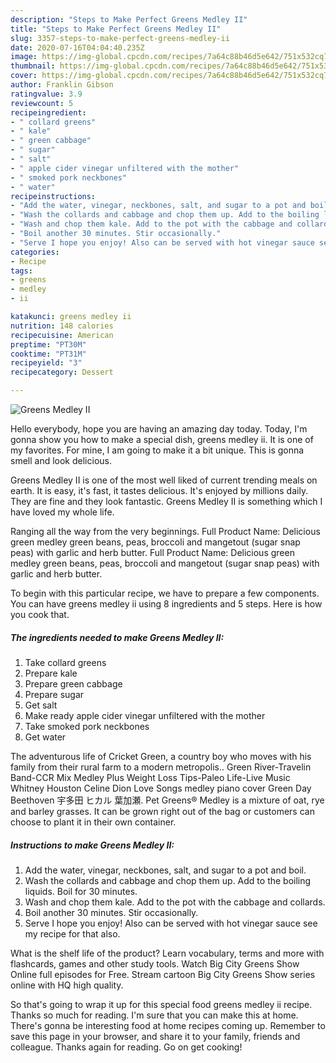 ```yaml
---
description: "Steps to Make Perfect Greens Medley II"
title: "Steps to Make Perfect Greens Medley II"
slug: 3357-steps-to-make-perfect-greens-medley-ii
date: 2020-07-16T04:04:40.235Z
image: https://img-global.cpcdn.com/recipes/7a64c88b46d5e642/751x532cq70/greens-medley-ii-recipe-main-photo.jpg
thumbnail: https://img-global.cpcdn.com/recipes/7a64c88b46d5e642/751x532cq70/greens-medley-ii-recipe-main-photo.jpg
cover: https://img-global.cpcdn.com/recipes/7a64c88b46d5e642/751x532cq70/greens-medley-ii-recipe-main-photo.jpg
author: Franklin Gibson
ratingvalue: 3.9
reviewcount: 5
recipeingredient:
- " collard greens"
- " kale"
- " green cabbage"
- " sugar"
- " salt"
- " apple cider vinegar unfiltered with the mother"
- " smoked pork neckbones"
- " water"
recipeinstructions:
- "Add the water, vinegar, neckbones, salt, and sugar to a pot and boil."
- "Wash the collards and cabbage and chop them up. Add to the boiling liquids. Boil for 30 minutes."
- "Wash and chop them kale. Add to the pot with the cabbage and collards."
- "Boil another 30 minutes. Stir occasionally."
- "Serve I hope you enjoy! Also can be served with hot vinegar sauce see my recipe for that also."
categories:
- Recipe
tags:
- greens
- medley
- ii

katakunci: greens medley ii 
nutrition: 148 calories
recipecuisine: American
preptime: "PT30M"
cooktime: "PT31M"
recipeyield: "3"
recipecategory: Dessert

---
```



![Greens Medley II](https://img-global.cpcdn.com/recipes/7a64c88b46d5e642/751x532cq70/greens-medley-ii-recipe-main-photo.jpg)

Hello everybody, hope you are having an amazing day today. Today, I'm gonna show you how to make a special dish, greens medley ii. It is one of my favorites. For mine, I am going to make it a bit unique. This is gonna smell and look delicious.

Greens Medley II is one of the most well liked of current trending meals on earth. It is easy, it's fast, it tastes delicious. It's enjoyed by millions daily. They are fine and they look fantastic. Greens Medley II is something which I have loved my whole life.

Ranging all the way from the very beginnings. Full Product Name: Delicious green medley green beans, peas, broccoli and mangetout (sugar snap peas) with garlic and herb butter. Full Product Name: Delicious green medley green beans, peas, broccoli and mangetout (sugar snap peas) with garlic and herb butter.


To begin with this particular recipe, we have to prepare a few components. You can have greens medley ii using 8 ingredients and 5 steps. Here is how you cook that.

<!--inarticleads1-->

##### The ingredients needed to make Greens Medley II:

1. Take  collard greens
1. Prepare  kale
1. Prepare  green cabbage
1. Prepare  sugar
1. Get  salt
1. Make ready  apple cider vinegar unfiltered with the mother
1. Take  smoked pork neckbones
1. Get  water


The adventurous life of Cricket Green, a country boy who moves with his family from their rural farm to a modern metropolis.. Green River-Travelin Band-CCR Mix Medley Plus Weight Loss Tips-Paleo Life-Live Music Whitney Houston Celine Dion Love Songs medley piano cover Green Day Beethoven 宇多田 ヒカル 葉加瀬. Pet Greens® Medley is a mixture of oat, rye and barley grasses. It can be grown right out of the bag or customers can choose to plant it in their own container. 

<!--inarticleads2-->

##### Instructions to make Greens Medley II:

1. Add the water, vinegar, neckbones, salt, and sugar to a pot and boil.
1. Wash the collards and cabbage and chop them up. Add to the boiling liquids. Boil for 30 minutes.
1. Wash and chop them kale. Add to the pot with the cabbage and collards.
1. Boil another 30 minutes. Stir occasionally.
1. Serve I hope you enjoy! Also can be served with hot vinegar sauce see my recipe for that also.


What is the shelf life of the product? Learn vocabulary, terms and more with flashcards, games and other study tools. Watch Big City Greens Show Online full episodes for Free. Stream cartoon Big City Greens Show series online with HQ high quality. 

So that's going to wrap it up for this special food greens medley ii recipe. Thanks so much for reading. I'm sure that you can make this at home. There's gonna be interesting food at home recipes coming up. Remember to save this page in your browser, and share it to your family, friends and colleague. Thanks again for reading. Go on get cooking!
